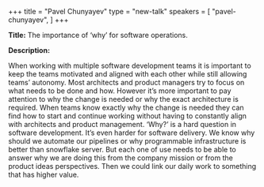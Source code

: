 +++
title = "Pavel Chunyayev"
type = "new-talk"
speakers = [
        "pavel-chunyayev",
]
+++
<div class="col-12">
<p><strong>Title:</strong> The importance of ‘why’ for software operations.</p>

<p><strong>Description:</strong></p>

<p>When working with multiple software development teams it is important to keep the teams motivated and aligned with each other while still allowing teams’ autonomy. Most architects and product managers try to focus on what needs to be done and how. However it’s more important to pay attention to why the change is needed or why the exact architecture is required. When teams know exactly why the change is needed they can find how to start and continue working without having to constantly align with architects and product management. ‘Why?’ is a hard question in software development. It’s even harder for software delivery. We know why should we automate our pipelines or why programmable infrastructure is better than snowflake server. But each one of use needs to be able to answer why we are doing this from the company mission or from the product ideas perspectives. Then we could link our daily work to something that has higher value.</p>

</div>